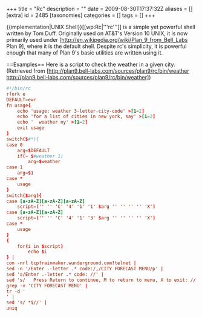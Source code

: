 +++
title = "Rc"
description = ""
date = 2009-08-30T17:37:32Z
aliases = []
[extra]
id = 2485
[taxonomies]
categories = []
tags = []
+++

{{implementation|UNIX Shell}}[[wp:Rc|'''rc''']] is a simple yet powerful shell written by Tom Duff. Originally used on AT&T's Version 10 UNIX, it is now primarily used under [http://en.wikipedia.org/wiki/Plan_9_from_Bell_Labs Plan 9], where it is the default shell. Despite rc's simplicity, it is powerful enough that many of Plan 9's basic utilities are written using it.

==Examples==
Here is a script to check the weather in a given city. (Retrieved from [http://plan9.bell-labs.com/sources/plan9/rc/bin/weather http://plan9.bell-labs.com/sources/plan9/rc/bin/weather])


```rc
#!/bin/rc
rfork e
DEFAULT=ewr
fn usage{
	echo 'usage: weather 3-letter-city-code' >[1=2]
	echo 'for a list of cities in new york, say' >[1=2]
	echo '	weather ny' >[1=2]
	exit usage
}
switch($#*){
case 0
	arg=$DEFAULT
	if(~ $#weather 1)
		arg=$weather
case 1
	arg=$1
case *
	usage
}
switch($arg){
case [a-zA-Z][a-zA-Z][a-zA-Z]
	script=('' '' 'C' '4' '1' '1' $arg '' '' '' '' 'X')
case [a-zA-Z][a-zA-Z]
	script=('' '' 'C' '4' '1' '3' $arg '' '' '' '' 'X')
case *
	usage
}
{
	for(i in $script)
		echo $i
} |
con -nrl tcp!rainmaker.wunderground.com!telnet |
sed -n '/Enter .-letter .* code:/,/CITY FORECAST MENU/p' |
sed 's/Enter .-letter .* code: //' |
sed 's/   Press Return to continue, M to return to menu, X to exit: //' |
grep -v 'CITY FORECAST MENU' |
tr -d '
' |
sed 's/ *$//' |
uniq
```

